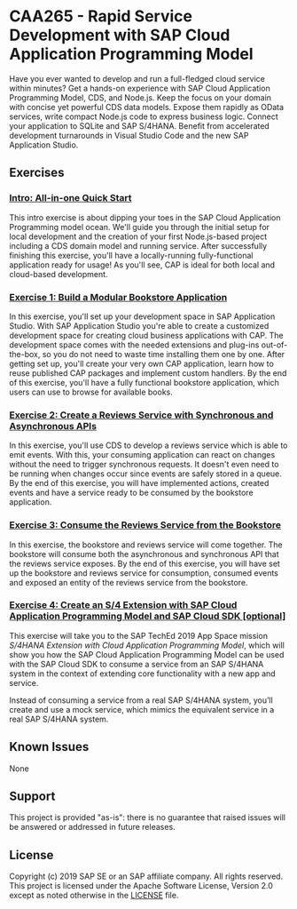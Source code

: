 # CAA265 - Rapid Service Development with SAP Cloud Application Programming Model

Have you ever wanted to develop and run a full-fledged cloud service within minutes? Get a hands-on experience with SAP Cloud Application Programming Model, CDS, and Node.js. Keep the focus on your domain with concise yet powerful CDS data models. Expose them rapidly as OData services, write compact Node.js code to express business logic. Connect your application to SQLite and SAP S/4HANA. Benefit from accelerated development turnarounds in Visual Studio Code and the new SAP Application Studio.

## Exercises

### [Intro: All-in-one Quick Start](intro/README.md)

This intro exercise is about dipping your toes in the SAP Cloud Application Programming model ocean. We'll guide you through the initial setup for local development and the creation of your first Node.js-based project including a CDS domain model and running service. After successfully finishing this exercise, you'll have a locally-running fully-functional application ready for usage! As you'll see, CAP is ideal for both local and cloud-based development.

### [Exercise 1: Build a Modular Bookstore Application](exercise01/README.md)

In this exercise, you'll set up your development space in SAP Application Studio. With SAP Application Studio you're able to create a customized development space for creating cloud business applications with CAP. The development space comes with the needed extensions and plug-ins out-of-the-box, so you do not need to waste time installing them one by one. After getting set up, you'll create your very own CAP application, learn how to reuse published CAP packages and implement custom handlers. By the end of this exercise, you'll have a fully functional bookstore application, which users can use to browse for available books.

### [Exercise 2: Create a Reviews Service with Synchronous and Asynchronous APIs](exercise02/README.md)

In this exercise, you'll use CDS to develop a reviews service which is able to emit events. With this, your consuming application can react on changes without the need to trigger synchronous requests. It doesn't even need to be running when changes occur since events are safely stored in a queue. By the end of this exercise, you will have implemented actions, created events and have a service ready to be consumed by the bookstore application.

### [Exercise 3: Consume the Reviews Service from the Bookstore](exercise03/README.md)

In this exercise, the bookstore and reviews service will come together. The bookstore will consume both the asynchronous and synchronous API that the reviews service exposes. By the end of this exercise, you will have set up the bookstore and reviews service for consumption, consumed events and exposed an entity of the reviews service from the bookstore.

### [Exercise 4: Create an S/4 Extension with SAP Cloud Application Programming Model and SAP Cloud SDK [optional]](exercise04/README.md)

This exercise will take you to the SAP TechEd 2019 App Space mission *S/4HANA Extension with Cloud Application Programming Model*, which will show you how the SAP Cloud Application Programming Model can be used with the SAP Cloud SDK to consume a service from an SAP S/4HANA system in the context of extending core functionality with a new app and service.

Instead of consuming a service from a real SAP S/4HANA system, you’ll create and use a mock service, which mimics the equivalent service in a real SAP S/4HANA system.

## Known Issues
None

## Support

This project is provided "as-is": there is no guarantee that raised issues will be answered or addressed in future releases.

## License

Copyright (c) 2019 SAP SE or an SAP affiliate company. All rights reserved.
This project is licensed under the Apache Software License, Version 2.0 except as noted otherwise in the [LICENSE](LICENSE) file.
